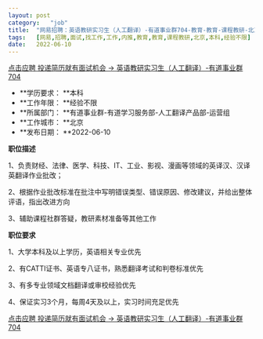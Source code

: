 ```yaml
---
layout:	post
category:	"job"
title:	"网易招聘：英语教研实习生（人工翻译）-有道事业群704-教育-教育-课程教研-北京本科经验不限"
tags:	[网易,招聘,面试,找工作,工作,内推,教育,教育,课程教研,北京,本科,经验不限]
date:	2022-06-10
---
```


[点击应聘 投递简历就有面试机会 ->  英语教研实习生（人工翻译）-有道事业群704](http://mobile.bole.netease.com/bole/boleDetail?id=40788&employeeId=346f03c3cda5f04c&key=all)



- **学历要求： **本科
- **工作年限： **经验不限
- **所属部门： **有道事业群-有道学习服务部-人工翻译产品部-运营组
- **工作城市： **北京
- **发布日期： **2022-06-10



**职位描述**

1、负责财经、法律、医学、科技、IT、工业、影视、漫画等领域的英译汉、汉译英翻译作业批改；

2、根据作业批改标准在批注中写明错误类型、错误原因、修改建议，并给出整体评语，指出改进方向

3、辅助课程社群答疑，教研素材准备等其他工作



**职位要求**

1、大学本科及以上学历，英语相关专业优先

2、有CATTI证书、英语专八证书，熟悉翻译考试和判卷标准优先

3、有多专业领域文档翻译或审校经验优先

4、保证实习3个月，每周4天及以上，实习时间充足优先



[点击应聘 投递简历就有面试机会 ->  英语教研实习生（人工翻译）-有道事业群704](http://mobile.bole.netease.com/bole/boleDetail?id=40788&employeeId=346f03c3cda5f04c&key=all)